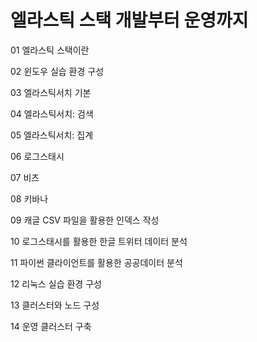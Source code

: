 #  엘라스틱 스택 개발부터 운영까지

01 엘라스틱 스택이란

02 윈도우 실습 환경 구성

03 엘라스틱서치 기본

04 엘라스틱서치: 검색

05 엘라스틱서치: 집계

06 로그스태시

07 비츠

08 키바나

09 캐글 CSV 파일을 활용한 인덱스 작성

10 로그스태시를 활용한 한글 트위터 데이터 분석

11 파이썬 클라이언트를 활용한 공공데이터 분석

12 리눅스 실습 환경 구성

13 클러스터와 노드 구성

14 운영 클러스터 구축